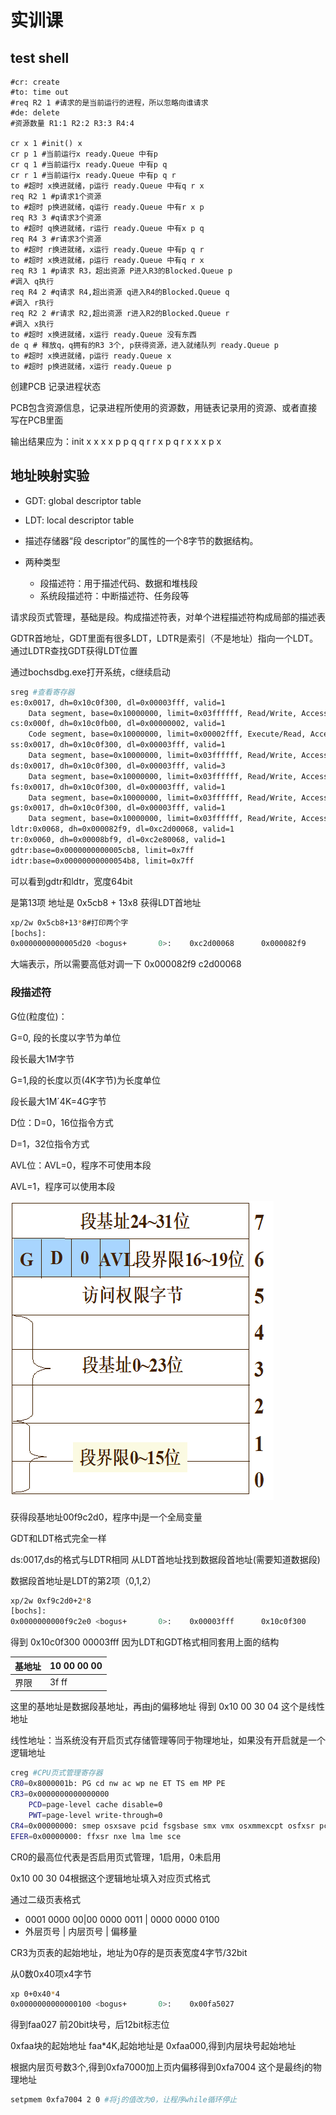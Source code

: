 # 实训课

## test shell

```assembly
#cr: create
#to: time out
#req R2 1 #请求的是当前运行的进程，所以忽略向谁请求
#de: delete
#资源数量 R1:1 R2:2 R3:3 R4:4

cr x 1 #init() x
cr p 1 #当前运行x ready.Queue 中有p
cr q 1 #当前运行x ready.Queue 中有p q
cr r 1 #当前运行x ready.Queue 中有p q r
to #超时 x换进就绪，p运行 ready.Queue 中有q r x
req R2 1 #p请求1个资源
to #超时 p换进就绪，q运行 ready.Queue 中有r x p
req R3 3 #q请求3个资源
to #超时 q换进就绪，r运行 ready.Queue 中有x p q
req R4 3 #r请求3个资源 
to #超时 r换进就绪，x运行 ready.Queue 中有p q r
to #超时 x换进就绪，p运行 ready.Queue 中有q r x
req R3 1 #p请求 R3，超出资源 P进入R3的Blocked.Queue p
#调入 q执行
req R4 2 #q请求 R4,超出资源 q进入R4的Blocked.Queue q
#调入 r执行
req R2 2 #r请求 R2,超出资源 r进入R2的Blocked.Queue r
#调入 x执行
to #超时 x换进就绪，x运行 ready.Queue 没有东西
de q # 释放q，q拥有的R3 3个, p获得资源，进入就绪队列 ready.Queue p
to #超时 x换进就绪，p运行 ready.Queue x
to #超时 p换进就绪，x运行 ready.Queue p

```

创建PCB 记录进程状态

PCB包含资源信息，记录进程所使用的资源数，用链表记录用的资源、或者直接写在PCB里面

输出结果应为：init x x x x p p q q r r x p q r x x x p x

## 地址映射实验

- GDT: global descriptor table
- LDT: local descriptor table

- 描述存储器“段 descriptor”的属性的一个8字节的数据结构。
- 两种类型
  - 段描述符：用于描述代码、数据和堆栈段
  - 系统段描述符：中断描述符、任务段等

请求段页式管理，基础是段。构成描述符表，对单个进程描述符构成局部的描述表

GDTR首地址，GDT里面有很多LDT，LDTR是索引（不是地址）指向一个LDT。通过LDTR查找GDT获得LDT位置

通过bochsdbg.exe打开系统，c继续启动

```bash
sreg #查看寄存器
es:0x0017, dh=0x10c0f300, dl=0x00003fff, valid=1
	Data segment, base=0x10000000, limit=0x03ffffff, Read/Write, Accessed
cs:0x000f, dh=0x10c0fb00, dl=0x00000002, valid=1
	Code segment, base=0x10000000, limit=0x00002fff, Execute/Read, Accessed, 32-bit
ss:0x0017, dh=0x10c0f300, dl=0x00003fff, valid=1
	Data segment, base=0x10000000, limit=0x03ffffff, Read/Write, Accessed
ds:0x0017, dh=0x10c0f300, dl=0x00003fff, valid=3
	Data segment, base=0x10000000, limit=0x03ffffff, Read/Write, Accessed
fs:0x0017, dh=0x10c0f300, dl=0x00003fff, valid=1
	Data segment, base=0x10000000, limit=0x03ffffff, Read/Write, Accessed
gs:0x0017, dh=0x10c0f300, dl=0x00003fff, valid=1
	Data segment, base=0x10000000, limit=0x03ffffff, Read/Write, Accessed
ldtr:0x0068, dh=0x000082f9, dl=0xc2d00068, valid=1
tr:0x0060, dh=0x00008bf9, dl=0xc2e80068, valid=1
gdtr:base=0x0000000000005cb8, limit=0x7ff
idtr:base=0x00000000000054b8, limit=0x7ff
```

可以看到gdtr和ldtr，宽度64bit

是第13项 地址是 0x5cb8 + 13x8 获得LDT首地址

```bash
xp/2w 0x5cb8+13*8#打印两个字
[bochs]:
0x0000000000005d20 <bogus+       0>:    0xc2d00068      0x000082f9   
```

大端表示，所以需要高低对调一下 0x000082f9 c2d00068

### 段描述符

G位(粒度位)：

G=0, 段的长度以字节为单位

段长最大1M字节

G=1,段的长度以页(4K字节)为长度单位

段长最大1M´4K=4G字节

D位：D=0，16位指令方式

   D=1，32位指令方式

AVL位：AVL=0，程序不可使用本段

  AVL=1，程序可以使用本段

![段描述符](实训课.assets/image-20200604152206468.png)

获得段基地址00f9c2d0，程序中j是一个全局变量

GDT和LDT格式完全一样

ds:0017,ds的格式与LDTR相同  从LDT首地址找到数据段首地址(需要知道数据段)

数据段首地址是LDT的第2项（0,1,2）

```bash
xp/2w 0xf9c2d0+2*8
[bochs]:
0x0000000000f9c2e0 <bogus+       0>:    0x00003fff      0x10c0f300
```

得到 0x10c0f300 00003fff 因为LDT和GDT格式相同套用上面的结构

| 基地址 | 10 00 00 00 |
| ------ | ----------- |
| 界限   | 3f ff       |

这里的基地址是数据段基地址，再由j的偏移地址 得到 0x10 00 30 04 这个是线性地址

线性地址：当系统没有开启页式存储管理等同于物理地址，如果没有开启就是一个逻辑地址

```bash
creg #CPU页式管理寄存器
CR0=0x8000001b: PG cd nw ac wp ne ET TS em MP PE                                                                   CR2=page fault laddr=0x000000000805dc0c
CR3=0x0000000000000000
	PCD=page-level cache disable=0
	PWT=page-level write-through=0
CR4=0x00000000: smep osxsave pcid fsgsbase smx vmx osxmmexcpt osfxsr pce pge mce pae pse de tsd pvi vme
EFER=0x00000000: ffxsr nxe lma lme sce  
```

CR0的最高位代表是否启用页式管理，1启用，0未启用

0x10 00 30 04根据这个逻辑地址填入对应页式格式

通过二级页表格式

- 0001 0000 00|00 0000 0011 | 0000 0000 0100
- 外层页号 | 内层页号 | 偏移量

CR3为页表的起始地址，地址为0存的是页表宽度4字节/32bit

从0数0x40项x4字节

```bash
xp 0+0x40*4
0x0000000000000100 <bogus+       0>:    0x00fa5027
```

得到faa027 前20bit块号，后12bit标志位

0xfaa块的起始地址 faa*4K,起始地址是 0xfaa000,得到内层块号起始地址

根据内层页号数3个,得到0xfa7000加上页内偏移得到0xfa7004 这个是最终j的物理地址

```bash
setpmem 0xfa7004 2 0 #将j的值改为0，让程序while循环停止
```

